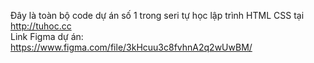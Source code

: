 Đây là toàn bộ code dự án số 1 trong seri tự học lập trình HTML CSS tại http://tuhoc.cc  
Link Figma dự án: https://www.figma.com/file/3kHcuu3c8fvhnA2q2wUwBM/
